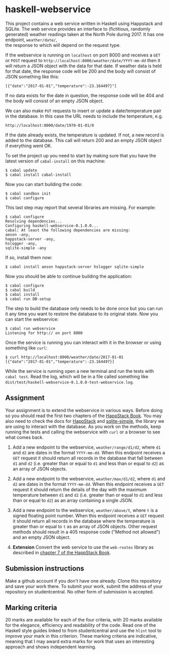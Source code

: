 # haskell-webservice

This project contains a web service written in Haskell using Happstack and SQLite.
The web service provides an interface to (fictitious, randomly generated) weather 
readings taken at the North Pole during 2017. It has one endpoint, `weather/date/`,  
the response to which will depend on the request type.

If the webservice is running on `localhost` on port 8000 and receives a `GET` or
`POST` request to `http://localhost:8000/weather/date/YYYY-mm-dd` then it will
return a JSON object with the data for that date. If weather data is held for that
date, the response code will be 200 and the body will consist of JSON something like 
this:

    [{"date":"2017-01-01","temperature":-23.164497}"]

If no data exists for the date in question, the response code will be 404 and the body 
will consist of an empty JSON object.

We can also make `PUT` requests to insert or update a date/temperature pair in the database.
In this case the URL needs to include the temperature, e.g.

    http://localhost:8000/date/1970-01-01/0

If the date already exists, the temperature is updated. If not, a new record is added to the 
database. This call will return 200 and an empty JSON object if everything went OK.

To set the project up you need to start by making sure that you have the latest version of
`cabal-install` on this machine:

    $ cabal update
	$ cabal install cabal-install
	
Now you can start building the code:

    $ cabal sandbox init
	$ cabal configure
	
This last step may report that several libraries are missing. For example:

    $ cabal configure
    Resolving dependencies...
    Configuring haskell-webservice-0.1.0.0...
    cabal: At least the following dependencies are missing:
    aeson -any,
    happstack-server -any,
    hslogger -any,
    sqlite-simple -any

If so, install them now:

	$ cabal install aeson happstack-server hslogger sqlite-simple

Now you should be able to continue building the application:

    $ cabal configure
	$ cabal build
	$ cabal install
	$ cabal run DB-setup

The step to build the database only needs to be done once but you can
run it any time you want to restore the database to its original
state. Now you can start the webservice:

    $ cabal run webservice 
    Listening for http:// on port 8000


Once the service is running you can interact with it in the
browser or using something like `curl`:

    $ curl http://localhost:8000/weather/date/2017-01-01
	[{"date":"2017-01-01","temperature":-23.164497}]
	
While the service is running open a new terminal and run the tests with `cabal test`. 
Read the log, which will be in a file called something like 
`dist/test/haskell-webservice-0.1.0.0-test-webservice.log`.

## Assignment

Your assignment is to extend the webservice in various ways. Before doing so you should read 
the first two chapters of the [HappStack Book](http://happstack.com/docs/crashcourse/index.html). 
You may also need to check the docs for [HappStack](https://hackage.haskell.org/package/happstack-server)
and [sqlite-simple](https://hackage.haskell.org/package/sqlite-simple-0.4.14.0/docs/Database-SQLite-Simple.html), 
the library we are using to interact with the database. As you work on the methods, keep running the tests
and calling the webservice with `curl` or a browser to see what comes back.

1. Add a new endpoint to the webservice, `weather/range/d1/d2`, where `d1` and `d2` are dates in the format 
`YYYY-mm-dd`. When this endpoint receives a `GET` request it should return all records in the database that
fall between `d1` and `d2` (i.e. greater than or equal to `d1` and less than or equal to `d2`) as an array of 
JSON objects. 

2. Add a new endpoint to the webservice, `weather/max/d1/d2`, where `d1` and `d2` are dates in the format 
`YYYY-mm-dd`. When this endpoint receives a `GET` request it should return the details of the day with the
maximum temperature between `d1` and `d2` (i.e. greater than or equal to `d1` and less than or equal to `d2`) 
as an array containing a single JSON. 

3. Add a new endpoint to the webservice, `weather/above/t`, where `t` is a signed floating point number. 
When this endpoint receives a `GET` request it should return all records in the database where the
temperature is greater than or equal to `t` as an array of JSON objects. Other request methods should result 
in a 405 response code ("Method not allowed") and an empty JSON object.

4. **Extension** Convert the web service to use the `web-routes` library as described in 
[chapter 7 of the HappStack Book](http://happstack.com/docs/crashcourse/WebRoutes.html#web-routes).

## Submission instructions

Make a github account if you don't have one already. Clone this repository and save your work there.
To submit your work, submit the address of your repository on studentcentral. No other form of submission
is accepted.

## Marking criteria

20 marks are available for each of the four criteria, with 20 marks available for the elegance, efficiency
and readability of the code. Read one of the Haskell style guides linked to from studentcentral and use
the `hlint` tool to improve your mark in this criterion. These marking criteria are indicative, meaning that
I may award extra marks for work that uses an interesting approach and shows independent learning. 
